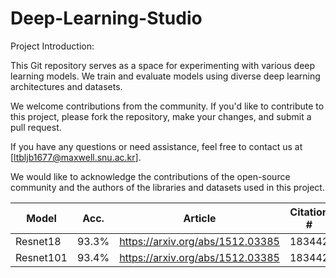 # Deep-Learning-Studio

Project Introduction:

This Git repository serves as a space for experimenting with various deep learning models.
We train and evaluate models using diverse deep learning architectures and datasets.

We welcome contributions from the community. If you'd like to contribute to this project, please fork the repository, make your changes, and submit a pull request.

If you have any questions or need assistance, feel free to contact us at [ltbljb1677@maxwell.snu.ac.kr].

We would like to acknowledge the contributions of the open-source community and the authors of the libraries and datasets used in this project.

|   Model  |    Acc.  |  Article | Citation # |
| -------- | -------- | -------- | ---------|
| Resnet18 | 93.3%   | https://arxiv.org/abs/1512.03385 | 183442 |
| Resnet101   | 93.4%   | https://arxiv.org/abs/1512.03385 | 183442 |

